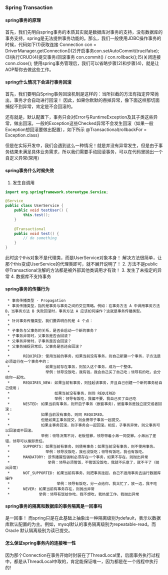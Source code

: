 ### Spring Transaction
#### spring事务的原理
首先，我们先明白spring事务的本质其实就是数据库对事务的支持，没有数据库的事务支持，spring是无法提供事务功能的。那么，我们一般使用JDBC操作事务的时候，代码如下(1)获取连接 Connection con = DriverManager.getConnection()(2)开启事务con.setAutoCommit(true/false);(3)执行CRUD(4)提交事务/回滚事务 con.commit() / con.rollback();(5)关闭连接 conn.close();
使用spring事务管理后，我们可以省略步骤(2)和步骤(4)，就是让AOP帮你去做这些工作。

#### spring什么情况下会进行事务回滚
首先，我们要明白Spring事务回滚机制是这样的：当所拦截的方法有指定异常抛出，事务才会自动进行回滚！
因此，如果你默默的吞掉异常，像下面这样那切面捕捉不到异常，肯定是不会回滚的。

还有就是，默认配置下，事务只会对Error与RuntimeException及其子类这些异常，做出回滚。一般的Exception这些Checked异常不会发生回滚（如果一般Exception想回滚要做出配置），如下所示
@Transactional(rollbackFor = Exception.class)

但是在实际开发中，我们会遇到这么一种情况！就是并没有异常发生，但是由于事务结果未满足具体业务需求，所以我们需要手动回滚事务，可以在代码里抛出一个自定义异常(常用)

#### spring事务什么时候失效
1. 发生自调用

```java
import org.springframework.stereotype.Service;

@Service
public class UserService {
    public void testUser() {
        this.test();
    }
    
    @Transactional
    public void test() {
        // do something
    }
}
```
此时这个this对象不是代理类，而是UserService对象本身！
解决方法很简单，让那个this变成UserService的代理类即可，就不展开说明了！
2. 方法不是public
   @Transactional注解的方法都是被外部其他类调用才有效！
3. 发生了未指定的异常
4. 数据库不支持事务

#### spring事务的传播行为
     * 事务传播类型 - Propagation
     * 事务传播类型，指的是事务与事务之间的交互策略。例如：在事务方法 A 中调用事务方法 B，当事务方法 B 失败回滚时，事务方法 A 应该如何操作？这就是事务传播类型。
     *
     * 针对事务传播类型，我们要弄明白的是 4 个点：
     *
     * 子事务与父事务的关系，是否会启动一个新的事务？
     * 子事务异常时，父事务是否会回滚？
     * 父事务异常时，子事务是否会回滚？
     * 父事务捕捉异常后，父事务是否还会回滚？
     *
     *      REQUIRED: 使用当前的事务，如果当前没有事务，则自己新建一个事务，子方法是必须运行在一个事务中的；
     *                如果当前存在事务，则加入这个事务，成为一个整体。
     *                举例：领导没饭吃，我有钱，我会自己买了自己吃；领导有的吃，会分给你一起吃。
     *      REQUIRES_NEW: 如果当前有事务，则挂起该事务，并且自己创建一个新的事务给自己使用；
     *                    如果当前没有事务，则同 REQUIRED
     *                    举例：领导有饭吃，我偏不要，我自己买了自己吃
     *      NESTED: 如果当前有事务，则开启子事务（嵌套事务），嵌套事务是独立提交或者回滚；
     *              如果当前没有事务，则同 REQUIRED。
     *              但是如果主事务提交，则会携带子事务一起提交。
     *              如果主事务回滚，则子事务会一起回滚。相反，子事务异常，则父事务可以回滚或不回滚。
     *              举例：领导决策不对，老板怪罪，领导带着小弟一同受罪。小弟出了差错，领导可以推卸责任。
     *      SUPPORTS: 如果当前有事务，则使用事务；如果当前没有事务，则不使用事务。
     *                举例：领导没饭吃，我也没饭吃；领导有饭吃，我也有饭吃。
     *      MANDATORY: 该传播属性强制必须存在一个事务，如果不存在，则抛出异常
     *                 举例：领导必须管饭，不管饭没饭吃，我就不乐意了，就不干了（抛出异常）
     *      NOT_SUPPORTED: 如果当前有事务，则把事务挂起，自己不适用事务去运行数据库操作
     *                     举例：领导有饭吃，分一点给你，我太忙了，放一边，我不吃
     *      NEVER: 如果当前有事务存在，则抛出异常
     *             举例：领导有饭给你吃，我不想吃，我热爱工作，我抛出异常

#### spring事务的隔离和数据库的事务隔离是一回事吗
是一回事！
而spring只是在此基础上抽象出一种隔离级别为default，表示以数据库默认配置的为主。例如，mysql默认的事务隔离级别为repeatable-read。而Oracle 默认隔离级别为读已提交。

#### 怎么保证spring事务内的连接唯一性
因为那个Connection在事务开始时封装在了ThreadLocal里，后面事务执行过程中，都是从ThreadLocal中取的，肯定能保证唯一，因为都是在一个线程中执行的!